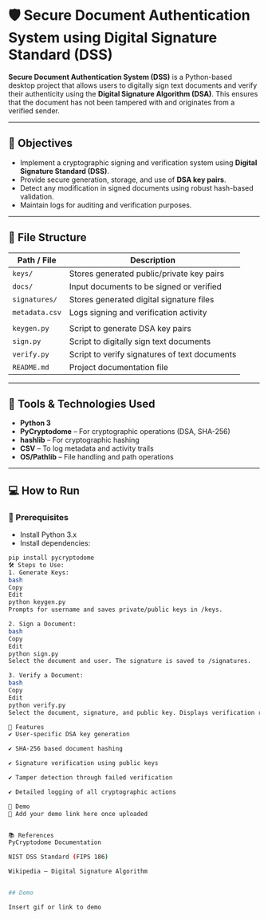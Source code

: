 # 🛡️ Secure Document Authentication System using Digital Signature Standard (DSS)

**Secure Document Authentication System (DSS)** is a Python-based desktop project that allows users to digitally sign text documents and verify their authenticity using the **Digital Signature Algorithm (DSA)**. This ensures that the document has not been tampered with and originates from a verified sender.

---

## 🎯 Objectives

- Implement a cryptographic signing and verification system using **Digital Signature Standard (DSS)**.
- Provide secure generation, storage, and use of **DSA key pairs**.
- Detect any modification in signed documents using robust hash-based validation.
- Maintain logs for auditing and verification purposes.

---

## 📁 File Structure

| Path / File             | Description                                         |
|-------------------------|-----------------------------------------------------|
| `keys/`                 | Stores generated public/private key pairs           |
| `docs/`                 | Input documents to be signed or verified            |
| `signatures/`           | Stores generated digital signature files            |
| `metadata.csv`          | Logs signing and verification activity              |
|                         |                                                     |
| `keygen.py`             | Script to generate DSA key pairs                    |
| `sign.py`               | Script to digitally sign text documents             |
| `verify.py`             | Script to verify signatures of text documents       |
| `README.md`             | Project documentation file                          |


---

## 🧰 Tools & Technologies Used

- **Python 3**
- **PyCryptodome** – For cryptographic operations (DSA, SHA-256)
- **hashlib** – For cryptographic hashing
- **CSV** – To log metadata and activity trails
- **OS/Pathlib** – File handling and path operations

---

## 💻 How to Run

### 🔧 Prerequisites

- Install Python 3.x
- Install dependencies:
```bash
pip install pycryptodome
🛠️ Steps to Use:
1. Generate Keys:
bash
Copy
Edit
python keygen.py
Prompts for username and saves private/public keys in /keys.

2. Sign a Document:
bash
Copy
Edit
python sign.py
Select the document and user. The signature is saved to /signatures.

3. Verify a Document:
bash
Copy
Edit
python verify.py
Select the document, signature, and public key. Displays verification result.

🔐 Features
✔️ User-specific DSA key generation

✔️ SHA-256 based document hashing

✔️ Signature verification using public keys

✔️ Tamper detection through failed verification

✔️ Detailed logging of all cryptographic actions

🎥 Demo
📌 Add your demo link here once uploaded


📚 References
PyCryptodome Documentation

NIST DSS Standard (FIPS 186)

Wikipedia – Digital Signature Algorithm


## Demo

Insert gif or link to demo

